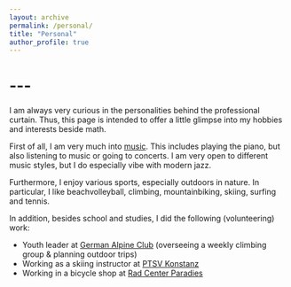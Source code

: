 ```yaml
---
layout: archive
permalink: /personal/
title: "Personal"
author_profile: true
---
```




# ---

I am always very curious in the personalities behind the professional curtain. Thus, this page is intended to offer a little glimpse into my hobbies and interests beside math.

First of all, I am very much into [music](/music). This includes playing the piano, but also listening to music or going to concerts. I am very open to different music styles, but I do especially vibe with modern jazz.

Furthermore, I enjoy various sports, especially outdoors in nature. In particular, I like beachvolleyball, climbing, mountainbiking, skiing, surfing and tennis.

In addition, besides school and studies, I did the following (volunteering) work:
* Youth leader at [German Alpine Club](https://www.alpenverein.de) (overseeing a weekly climbing group & planning outdoor trips)
* Working as a skiing instructor at [PTSV Konstanz](http://dsv-skischule-konstanz.de)
* Working in a bicycle shop at [Rad Center Paradies](https://regiostars.suedkurier.de/Profil/RAD-CENTER_Paradies_GBR_57091)
